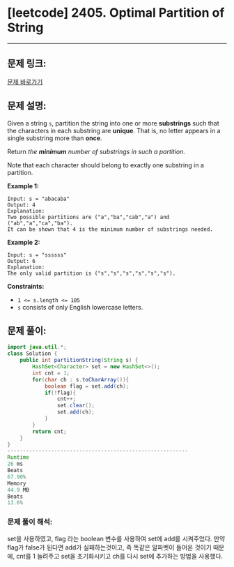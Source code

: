 # [leetcode] 2405. Optimal Partition of String

---

## 문제 링크:

[문제 바로가기](https://leetcode.com/problems/optimal-partition-of-string/description/)

## 문제 설명:

Given a string `s`, partition the string into one or more **substrings** such that the characters in each substring are **unique**. That is, no letter appears in a single substring more than **once**.

Return *the **minimum** number of substrings in such a partition.*

Note that each character should belong to exactly one substring in a partition.

**Example 1:**

```
Input: s = "abacaba"
Output: 4
Explanation:
Two possible partitions are ("a","ba","cab","a") and ("ab","a","ca","ba").
It can be shown that 4 is the minimum number of substrings needed.

```

**Example 2:**

```
Input: s = "ssssss"
Output: 6
Explanation:
The only valid partition is ("s","s","s","s","s","s").

```

**Constraints:**

- `1 <= s.length <= 105`
- `s` consists of only English lowercase letters.

## 문제 풀이:

```java
import java.util.*;
class Solution {
    public int partitionString(String s) {
        HashSet<Character> set = new HashSet<>();
        int cnt = 1;
        for(char ch : s.toCharArray()){
            boolean flag = set.add(ch);
            if(!flag){
                cnt++;
                set.clear();
                set.add(ch);
            }  
        }
        return cnt;
    }
}
----------------------------------------------------------
Runtime
26 ms
Beats
67.90%
Memory
44.9 MB
Beats
13.6%
```

### **문제 풀이 해석:**

set을 사용하였고, flag 라는 boolean 변수를 사용하여 set에 add를 시켜주었다. 만약 flag가 false가 된다면 add가 실패하는것이고, 즉 똑같은 알파벳이 들어온 것이기 때문에, cnt를 1 늘려주고 set을 초기화시키고 ch를 다시 set에 추가하는 방법을 사용했다.